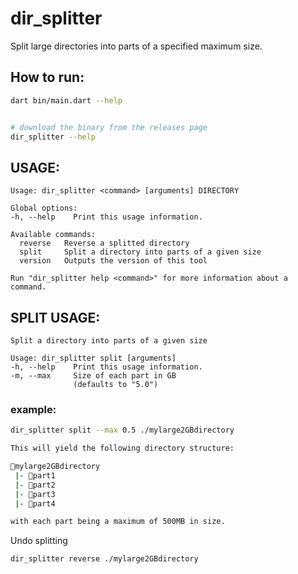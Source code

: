 # dir_splitter

Split large directories into parts of a specified maximum size.

## How to run:

```bash
dart bin/main.dart --help


# download the binary from the releases page
dir_splitter --help
```

## USAGE:

```text
Usage: dir_splitter <command> [arguments] DIRECTORY

Global options:
-h, --help    Print this usage information.

Available commands:
  reverse   Reverse a splitted directory
  split     Split a directory into parts of a given size
  version   Outputs the version of this tool

Run "dir_splitter help <command>" for more information about a command.
```

## SPLIT USAGE:

```text
Split a directory into parts of a given size

Usage: dir_splitter split [arguments]
-h, --help    Print this usage information.
-m, --max     Size of each part in GB
              (defaults to "5.0")
```

### example:

```bash
dir_splitter split --max 0.5 ./mylarge2GBdirectory

This will yield the following directory structure:

📂mylarge2GBdirectory
 |- 📂part1
 |- 📂part2
 |- 📂part3
 |- 📂part4

with each part being a maximum of 500MB in size.
```

Undo splitting

```bash
dir_splitter reverse ./mylarge2GBdirectory

```
